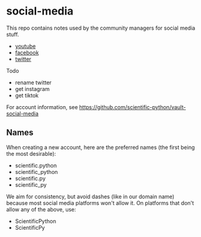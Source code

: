 # social-media

This repo contains notes used by the community managers for social media stuff.

- [youtube](https://www.youtube.com/channel/UC2wKi87Wmy9C1OQMyD9fGxA)
- [facebook](https://www.facebook.com/scientific.python)
- [twitter](https://twitter.com/scipy_ecosystem)

Todo

- rename twitter
- get instagram
- get tiktok

For account information, see
https://github.com/scientific-python/vault-social-media


## Names

When creating a new account, here are the preferred names (the first being the most desirable):

- scientific.python
- scientific_python
- scientific.py
- scientific_py

We aim for consistency, but avoid dashes (like in our domain name) because most social media platforms won't allow it. On platforms that don't allow any of the above, use:

- ScientificPython
- ScientificPy
